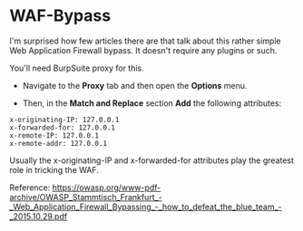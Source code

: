 
# WAF-Bypass

I'm surprised how few articles there are that talk about this rather simple Web Application Firewall bypass. It doesn't require any plugins or such.

You'll need BurpSuite proxy for this.

* Navigate to the **Proxy** tab and then open the **Options** menu.

* Then, in the **Match and Replace** section **Add** the following attributes:

```
x-originating-IP: 127.0.0.1
x-forwarded-for: 127.0.0.1
x-remote-IP: 127.0.0.1
x-remote-addr: 127.0.0.1
```
Usually the x-originating-IP and x-forwarded-for attributes play the greatest role in tricking the WAF.

Reference: https://owasp.org/www-pdf-archive/OWASP_Stammtisch_Frankfurt_-_Web_Application_Firewall_Bypassing_-_how_to_defeat_the_blue_team_-_2015.10.29.pdf
